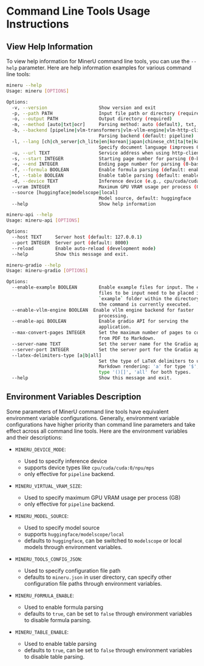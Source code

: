 # Command Line Tools Usage Instructions

## View Help Information
To view help information for MinerU command line tools, you can use the `--help` parameter. Here are help information examples for various command line tools:
```bash
mineru --help
Usage: mineru [OPTIONS]

Options:
  -v, --version                   Show version and exit
  -p, --path PATH                 Input file path or directory (required)
  -o, --output PATH               Output directory (required)
  -m, --method [auto|txt|ocr]     Parsing method: auto (default), txt, ocr (pipeline backend only)
  -b, --backend [pipeline|vlm-transformers|vlm-vllm-engine|vlm-http-client]
                                  Parsing backend (default: pipeline)
  -l, --lang [ch|ch_server|ch_lite|en|korean|japan|chinese_cht|ta|te|ka|th|el|latin|arabic|east_slavic|cyrillic|devanagari]
                                  Specify document language (improves OCR accuracy, pipeline backend only)
  -u, --url TEXT                  Service address when using http-client
  -s, --start INTEGER             Starting page number for parsing (0-based)
  -e, --end INTEGER               Ending page number for parsing (0-based)
  -f, --formula BOOLEAN           Enable formula parsing (default: enabled)
  -t, --table BOOLEAN             Enable table parsing (default: enabled)
  -d, --device TEXT               Inference device (e.g., cpu/cuda/cuda:0/npu/mps, pipeline backend only)
  --vram INTEGER                  Maximum GPU VRAM usage per process (GB) (pipeline backend only)
  --source [huggingface|modelscope|local]
                                  Model source, default: huggingface
  --help                          Show help information
```
```bash
mineru-api --help
Usage: mineru-api [OPTIONS]

Options:
  --host TEXT     Server host (default: 127.0.0.1)
  --port INTEGER  Server port (default: 8000)
  --reload        Enable auto-reload (development mode)
  --help          Show this message and exit.
```
```bash
mineru-gradio --help
Usage: mineru-gradio [OPTIONS]

Options:
  --enable-example BOOLEAN        Enable example files for input. The example
                                  files to be input need to be placed in the
                                  `example` folder within the directory where
                                  the command is currently executed.
  --enable-vllm-engine BOOLEAN  Enable vllm engine backend for faster
                                  processing.
  --enable-api BOOLEAN            Enable gradio API for serving the
                                  application.
  --max-convert-pages INTEGER     Set the maximum number of pages to convert
                                  from PDF to Markdown.
  --server-name TEXT              Set the server name for the Gradio app.
  --server-port INTEGER           Set the server port for the Gradio app.
  --latex-delimiters-type [a|b|all]
                                  Set the type of LaTeX delimiters to use in
                                  Markdown rendering: 'a' for type '$', 'b' for
                                  type '()[]', 'all' for both types.
  --help                          Show this message and exit.
```

## Environment Variables Description

Some parameters of MinerU command line tools have equivalent environment variable configurations. Generally, environment variable configurations have higher priority than command line parameters and take effect across all command line tools.
Here are the environment variables and their descriptions:

- `MINERU_DEVICE_MODE`:
    * Used to specify inference device
    * supports device types like `cpu/cuda/cuda:0/npu/mps`
    * only effective for `pipeline` backend.
  
- `MINERU_VIRTUAL_VRAM_SIZE`: 
    * Used to specify maximum GPU VRAM usage per process (GB)
    * only effective for `pipeline` backend.
  
- `MINERU_MODEL_SOURCE`: 
    * Used to specify model source
    * supports `huggingface/modelscope/local`
    * defaults to `huggingface`, can be switched to `modelscope` or local models through environment variables.
  
- `MINERU_TOOLS_CONFIG_JSON`: 
    * Used to specify configuration file path
    * defaults to `mineru.json` in user directory, can specify other configuration file paths through environment variables.
  
- `MINERU_FORMULA_ENABLE`:
    * Used to enable formula parsing
    * defaults to `true`, can be set to `false` through environment variables to disable formula parsing.
  
- `MINERU_TABLE_ENABLE`: 
    * Used to enable table parsing
    * defaults to `true`, can be set to `false` through environment variables to disable table parsing.
